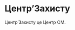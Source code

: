 # ЦентрʼЗахисту

<subject>ЦентрʼЗахисту</subject> <keyword>це</keyword> <subject>Центр ОМ</subject>.